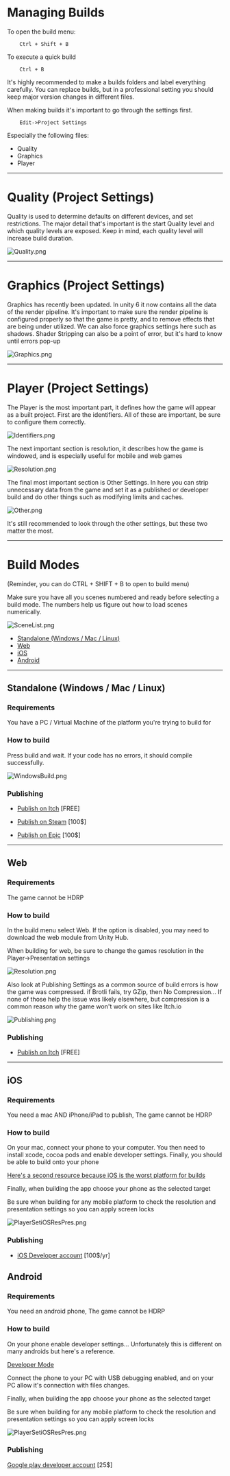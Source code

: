 ﻿# Managing Builds

To open the build menu:

        Ctrl + Shift + B 

To execute a quick build

        Ctrl + B

It's highly recommended to make a builds folders and label everything carefully. You can replace builds, but in a professional setting you should keep major version changes in different files.

When making builds it's important to go through the settings first.

        Edit->Project Settings

Especially the following files:

* Quality
* Graphics
* Player

---
# Quality (Project Settings)

Quality is used to determine defaults on different devices, and set restrictions. The major detail that's important is the start Quality level and which quality levels are exposed. Keep in mind, each quality level will increase build duration.

![Quality.png](Images/Quality.png)

---
# Graphics (Project Settings)

Graphics has recently been updated. In unity 6 it now contains all the data of the render pipeline. It's important to make sure the render pipeline is configured properly so that the game is pretty, and to remove effects that are being under utilized. We can also force graphics settings here such as shadows. Shader Stripping can also be a point of error, but it's hard to know until errors pop-up

![Graphics.png](Images/Graphics.png)

---
# Player (Project Settings)

The Player is the most important part, it defines how the game will appear as a built project. First are the identifiers.
All of these are important, be sure to configure them correctly.

![Identifiers.png](Images/Identifiers.png)

The next important section is resolution, it describes how the game is windowed, and is especially useful for mobile and web games

![Resolution.png](Images/Resolution.png)

The final most important section is Other Settings. 
In here you can strip unnecessary data from the game and set it as a 
published or developer build and do other things such as modifying limits and caches.

![Other.png](Images/Other.png)


It's still recommended to look through the other settings, but these two matter the most.

---
# Build Modes
(Reminder, you can do CTRL + SHIFT + B to open to build menu)

Make sure you have all you scenes numbered and ready before selecting a build mode. The numbers help us figure out how to load scenes numerically.

![SceneList.png](Images/SceneList.png)

* [Standalone (Windows / Mac / Linux)](#standalone-windows--mac--linux)
* [Web](#web)
* [iOS](#ios)
* [Android](#android)
---

## Standalone (Windows / Mac / Linux)

### Requirements
You have a PC / Virtual Machine of the platform you're trying to build for
### How to build
Press build and wait. If your code has no errors, it should compile successfully.

![WindowsBuild.png](Images/WindowsBuild.png)
### Publishing

* [Publish on Itch](https://itch.io/developers) [FREE]

* [Publish on Steam](https://partner.steamgames.com/steamdirect) [100$]

* [Publish on Epic](https://store.epicgames.com/en-US/news/epic-games-store-launches-self-publishing-tools-for-game-developers-and-publishers) [100$]


---
## Web
### Requirements
The game cannot be HDRP
### How to build

In the build menu select Web. If the option is disabled, you may need to download the web module from Unity Hub.

When building for web, be sure to change the games resolution in the Player->Presentation settings

![Resolution.png](Images/ResolutionWeb.png)

Also look at Publishing Settings as a common source of build errors is how the game was compressed.
if Brotli fails, try GZip, then No Compression... If none of those help the issue was likely elsewhere, but compression is a common reason why the game won't work on sites like Itch.io

![Publishing.png](Images/Publishing.png)

### Publishing
*  [Publish on Itch](https://itch.io/developers) [FREE]


---
## iOS
### Requirements
You need a mac AND iPhone/iPad to publish,
The game cannot be HDRP

### How to build

On your mac, connect your phone to your computer. You then need to install xcode, cocoa pods and enable developer settings. Finally, you should be able to build onto your phone

[Here's a second resource because iOS is the worst platform for builds](https://docs.unity3d.com/Manual/iphone-BuildProcess.html)


Finally, when building the app choose your phone as the selected target

Be sure when building for any mobile platform to check the resolution and presentation settings so you can apply screen locks

![PlayerSetiOSResPres.png](Images/PlayerSetiOSResPres.png)

### Publishing
* [iOS Developer account](https://developer.apple.com/programs/) [100$/yr]

## Android

### Requirements
You need an android phone,
The game cannot be HDRP
### How to build

On your phone enable developer settings... Unfortunately this is different on many androids but here's a reference.

[Developer Mode](https://developer.android.com/studio/debug/dev-options)

Connect the phone to your PC with USB debugging enabled, and on your PC allow it's connection with files changes.

Finally, when building the app choose your phone as the selected target

Be sure when building for any mobile platform to check the resolution and presentation settings so you can apply screen locks

![PlayerSetiOSResPres.png](Images/PlayerSetiOSResPres.png)


### Publishing
[Google play developer account](https://developer.android.com/) [25$]

